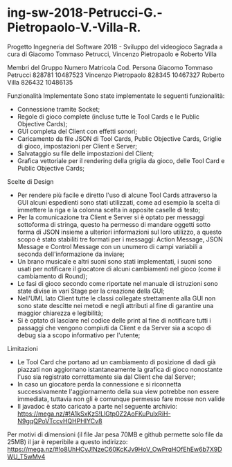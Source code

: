 # ing-sw-2018-Petrucci-G.-Pietropaolo-V.-Villa-R.
Progetto Ingegneria del Software 2018 - Sviluppo del videogioco Sagrada a cura di Giacomo Tommaso Petrucci, Vincenzo Pietropaolo e Roberto Villa

Membri del Gruppo							Numero Matricola						Cod. Persona
Giacomo Tommaso Petrucci 			828781											10487523
Vincenzo Pietropaolo                      828345											10467327
Roberto Villa										826432											10486135

Funzionalità Implementate
Sono state implementate le seguenti funzionalità: 
- Connessione tramite Socket;
- Regole di gioco complete (incluse tutte le Tool Cards e le Public Objective Cards);
- GUI completa del Client con effetti sonori;
- Caricamento da file JSON di Tool Cards, Public Objective Cards, Griglie di gioco, impostazioni per Client e Server;
- Salvataggio su file delle impostazioni del Client;
- Grafica vettoriale per il rendering della griglia da gioco, delle Tool Card e Public Objective Cards;

Scelte di Design
- Per rendere più facile e diretto l'uso di alcune Tool Cards attraverso la GUI alcuni espedienti sono stati utilizzati, come ad esempio la scelta di immettere la riga e la colonna scelta in apposite caselle di testo;
- Per la comunicazione tra Client e Server si è optato per messaggi sottoforma di stringa, questo ha permesso di mandare oggetti sotto forma di JSON insieme a ulteriori informazioni sul loro utilizzo, a questo scopo è stato stabiliti tre formati per i messaggi: Action Message, JSON Message e Control Message con un unumero di campi variabili a seconda dell'informazione da inviare;
- Un brano musicale e altri suoni sono stati implementati, i suoni sono usati per notificare il giocatore di alcuni cambiamenti nel gioco (come il cambiamento di Round);
- Le fasi di gioco secondo come riportate nel manuale di istruzioni sono state divise in vari Stage per la creazione della GUI;
- Nell'UML lato Client tutte le classi collegate strettamente alla GUI non sono state descitte nei metodi e negli attributi al fine di garantire una maggior chiarezza e legibilità;
- Si è optato di lasciare nel codice delle print al fine di notificare tutti i passaggi che vengono compiuti da Client e da Server sia a scopo di debug sia a scopo informativo per l'utente;

Limitazioni
- Le Tool Card che portano ad un cambiamento di posizione di dadi già piazzati non aggiornano istantaneamente la grafica di gioco nonostante l'uso sia registrato correttamente sia dal Client che dal Server;
- In caso un giocatore perda la connessione e si riconnetta successivamente l'aggiornamento della sua view potrebbe non essere immediata, tuttavia non gli è comunque permesso fare mosse non valide
- Il javadoc è stato caricato a parte nel seguente archivio: https://mega.nz/#!A1kSxKzS!LlGtp0Z2AoFKuPulxRiH-N9gqQPoVTccvHQHPHIYCv8

Per motivi di dimensioni (il file Jar pesa 70MB e github permette solo file da 25MB) il jar è reperibile a questo indirizzo: https://mega.nz/#!o8UhHCyJ!NzeC60KcKJv9HoV_OwPrqHOfEhEw6b7X9DWU_T5wMv4